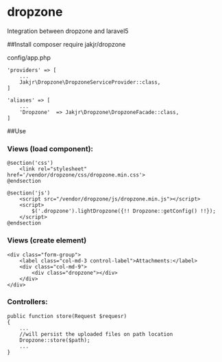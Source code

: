 # dropzone
Integration between dropzone and laravel5

##Install
composer require jakjr/dropzone

config/app.php

    'providers' => [
        ...
        Jakjr\Dropzone\DropzoneServiceProvider::class,
    ]
    
    'aliases' => [
        ...
        'Dropzone'  => Jakjr\Dropzone\DropzoneFacade::class,
    ]

##Use

### Views (load component):
    @section('css')
        <link rel="stylesheet" href='/vendor/dropzone/css/dropzone.min.css'>
    @endsection

    @section('js')
        <script src="/vendor/dropzone/js/dropzone.min.js"></script>
        <script>
            $('.dropzone').lightDropzone({!! Dropzone::getConfig() !!});
        </script>
    @endsection
    
### Views (create element)
    <div class="form-group">
        <label class="col-md-3 control-label">Attachments:</label>
        <div class="col-md-9">
            <div class="dropzone"></div>
        </div>
    </div>

    
### Controllers:

    public function store(Request $requesr)
    {
        ...
        //will persist the uploaded files on path location
        Dropzone::store($path); 
        ...
    }
